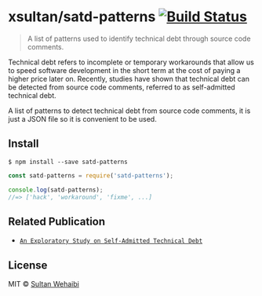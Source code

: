# xsultan/satd-patterns [![Build Status](https://travis-ci.org/xsultan/satd-patterns.svg?branch=master)](https://travis-ci.org/xsultan/satd-patterns)

> A list of patterns used to identify technical debt through source code comments.

Technical debt refers to incomplete or temporary workarounds that allow us to speed software development in the short term at the cost of paying a higher price later on. Recently, studies have shown that technical debt can be detected from source code comments, referred to as self-admitted technical debt.


A list of patterns to detect technical debt from source code comments, it is just a JSON file so it is convenient to be used. 


## Install

```
$ npm install --save satd-patterns
```

```js
const satd-patterns = require('satd-patterns');

console.log(satd-patterns);
//=> ['hack', 'workaround', 'fixme', ...]
```


## Related Publication

- [`An Exploratory Study on Self-Admitted Technical Debt`](http://das.encs.concordia.ca/uploads/2016/01/Potdar_ICSME2014.pdf)


## License

MIT © [Sultan Wehaibi](https://github.com/xsultan/satd)